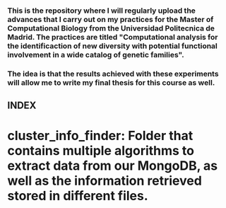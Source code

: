 
### This is the repository where I will regularly upload the advances that I carry out on my practices for the Master of Computational Biology from the Universidad Politecnica de Madrid. The practices are titled "Computational analysis for the identificaction of new diversity with potential functional involvement in a wide catalog of genetic families".
### The idea is that the results achieved with these experiments will allow me to write my final thesis for this course as well.

## INDEX

# cluster_info_finder: Folder that contains multiple algorithms to extract data from our MongoDB, as well as the information retrieved stored in different files.
